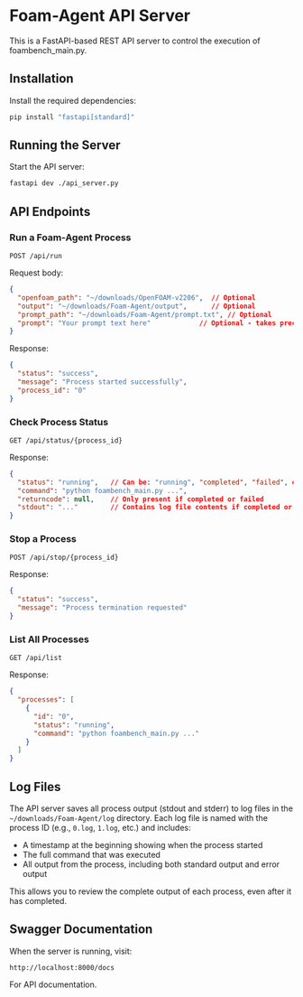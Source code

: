 # Foam-Agent API Server

This is a FastAPI-based REST API server to control the execution of foambench_main.py.

## Installation

Install the required dependencies:

```bash
pip install "fastapi[standard]"
```

## Running the Server

Start the API server:

```bash
fastapi dev ./api_server.py
```

## API Endpoints

### Run a Foam-Agent Process

```
POST /api/run
```

Request body:
```json
{
  "openfoam_path": "~/downloads/OpenFOAM-v2206",  // Optional
  "output": "~/downloads/Foam-Agent/output",      // Optional
  "prompt_path": "~/downloads/Foam-Agent/prompt.txt", // Optional
  "prompt": "Your prompt text here"            // Optional - takes precedence over prompt_path
}
```

Response:
```json
{
  "status": "success",
  "message": "Process started successfully",
  "process_id": "0"
}
```

### Check Process Status

```
GET /api/status/{process_id}
```

Response:
```json
{
  "status": "running",   // Can be: "running", "completed", "failed", or "stopped"
  "command": "python foambench_main.py ...",
  "returncode": null,    // Only present if completed or failed
  "stdout": "..."        // Contains log file contents if completed or failed
}
```

### Stop a Process

```
POST /api/stop/{process_id}
```

Response:
```json
{
  "status": "success",
  "message": "Process termination requested"
}
```

### List All Processes

```
GET /api/list
```

Response:
```json
{
  "processes": [
    {
      "id": "0",
      "status": "running",
      "command": "python foambench_main.py ..."
    }
  ]
}
```

## Log Files

The API server saves all process output (stdout and stderr) to log files in the `~/downloads/Foam-Agent/log` directory. Each log file is named with the process ID (e.g., `0.log`, `1.log`, etc.) and includes:

- A timestamp at the beginning showing when the process started
- The full command that was executed
- All output from the process, including both standard output and error output

This allows you to review the complete output of each process, even after it has completed.

## Swagger Documentation

When the server is running, visit:
```
http://localhost:8000/docs
```

For API documentation.
